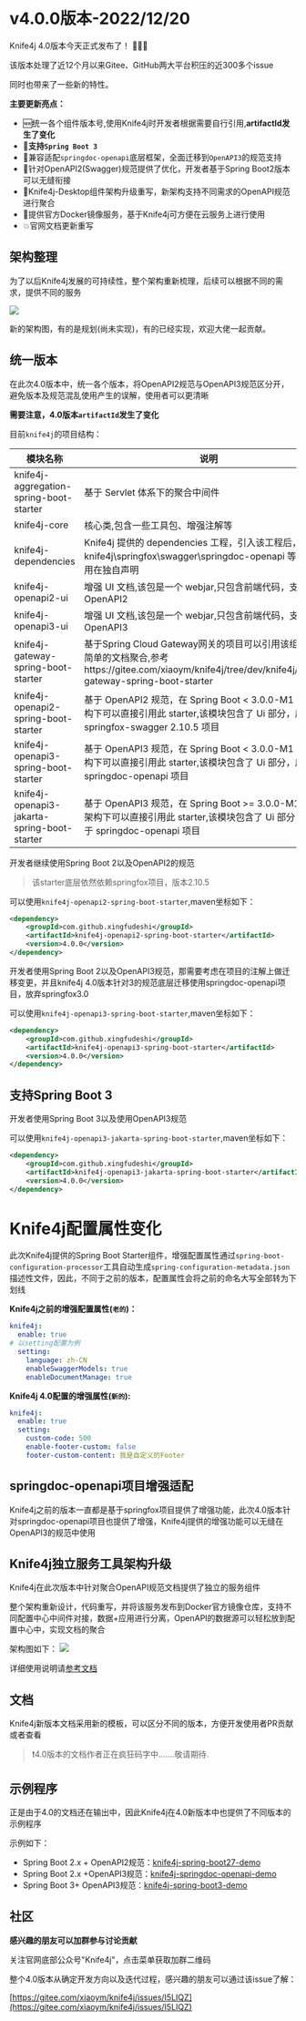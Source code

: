 # v4.0.0版本-2022/12/20

Knife4j 4.0版本今天正式发布了！ 🎉🎉🎉

该版本处理了近12个月以来Gitee、GitHub两大平台积压的近300多个issue

同时也带来了一些新的特性。

**主要更新亮点：**

- 🆕统一各个组件版本号,使用Knife4j时开发者根据需要自行引用,**artifactId发生了变化**
- 💯**支持`Spring Boot 3`**
- 🌼兼容适配`springdoc-openapi`底层框架，全面迁移到`OpenAPI3`的规范支持
- 🌿针对OpenAPI2(Swagger)规范提供了优化，开发者基于Spring Boot2版本可以无缝衔接
- 💪Knife4j-Desktop组件架构升级重写，新架构支持不同需求的OpenAPI规范进行聚合
- 💪提供官方Docker镜像服务，基于Knife4j可方便在云服务上进行使用
- 💥官网文档更新重写

## 架构整理

为了以后Knife4j发展的可持续性，整个架构重新梳理，后续可以根据不同的需求，提供不同的服务

![](/images/website/knife4j-framework2.png)


新的架构图，有的是规划(尚未实现)，有的已经实现，欢迎大佬一起贡献。

## 统一版本

在此次4.0版本中，统一各个版本，将OpenAPI2规范与OpenAPI3规范区分开，避免版本及规范混乱使用产生的误解，使用者可以更清晰

**需要注意，4.0版本`artifactId`发生了变化**

目前`knife4j`的项目结构：

| 模块名称                                     | 说明                                                         |
| -------------------------------------------- | ------------------------------------------------------------ |
| knife4j-aggregation-spring-boot-starter      | 基于 Servlet 体系下的聚合中间件                              |
| knife4j-core                                 | 核心类,包含一些工具包、增强注解等                            |
| knife4j-dependencies                         | Knife4j 提供的 dependencies 工程，引入该工程后，knife4j\springfox\swagger\springdoc-openapi 等版本号不用在独自声明 |
| knife4j-openapi2-ui                          | 增强 UI 文档,该包是一个 webjar,只包含前端代码，支持 OpenAPI2 |
| knife4j-openapi3-ui                          | 增强 UI 文档,该包是一个 webjar,只包含前端代码，支持 OpenAPI3 |
| knife4j-gateway-spring-boot-starter          | 基于Spring Cloud Gateway网关的项目可以引用该组件实现简单的文档聚合,参考https://gitee.com/xiaoym/knife4j/tree/dev/knife4j/knife4j-gateway-spring-boot-starter |
| knife4j-openapi2-spring-boot-starter         | 基于 OpenAPI2 规范，在 Spring Boot < 3.0.0-M1 的单体架构下可以直接引用此 starter,该模块包含了 Ui 部分，底层依赖 springfox-swagger 2.10.5 项目 |
| knife4j-openapi3-spring-boot-starter         | 基于 OpenAPI3 规范，在 Spring Boot < 3.0.0-M1 的单体架构下可以直接引用此 starter,该模块包含了 Ui 部分，底层基于 springdoc-openapi 项目 |
| knife4j-openapi3-jakarta-spring-boot-starter | 基于 OpenAPI3 规范，在 Spring Boot >= 3.0.0-M1 的单体架构下可以直接引用此 starter,该模块包含了 Ui 部分，底层基于 springdoc-openapi 项目 |

开发者继续使用Spring Boot 2以及OpenAPI2的规范

> 该starter底层依然依赖springfox项目，版本2.10.5

可以使用`knife4j-openapi2-spring-boot-starter`,maven坐标如下：

```xml
<dependency>
    <groupId>com.github.xingfudeshi</groupId>
    <artifactId>knife4j-openapi2-spring-boot-starter</artifactId>
    <version>4.0.0</version>
</dependency>
```

开发者使用Spring Boot 2以及OpenAPI3规范，那需要考虑在项目的注解上做迁移变更，并且knife4j 4.0版本针对3的规范底层迁移使用springdoc-openapi项目，放弃springfox3.0

可以使用`knife4j-openapi3-spring-boot-starter`,maven坐标如下：

```xml
<dependency>
    <groupId>com.github.xingfudeshi</groupId>
    <artifactId>knife4j-openapi3-spring-boot-starter</artifactId>
    <version>4.0.0</version>
</dependency>
```

## 支持Spring Boot 3

开发者使用Spring Boot 3以及使用OpenAPI3规范

可以使用`knife4j-openapi3-jakarta-spring-boot-starter`,maven坐标如下：

```xml
<dependency>
    <groupId>com.github.xingfudeshi</groupId>
    <artifactId>knife4j-openapi3-jakarta-spring-boot-starter</artifactId>
    <version>4.0.0</version>
</dependency>
```

# Knife4j配置属性变化

此次Knife4j提供的Spring Boot Starter组件，增强配置属性通过`spring-boot-configuration-processor`工具自动生成`spring-configuration-metadata.json`描述性文件，因此，不同于之前的版本，配置属性会将之前的命名大写全部转为下划线

**Knife4j之前的增强配置属性(`老的`)：**

```yaml
knife4j:
  enable: true
# 以setting配置为例
  setting:
    language: zh-CN
    enableSwaggerModels: true
    enableDocumentManage: true
```

**Knife4j 4.0配置的增强属性(`新的`):**

```yaml
knife4j:
  enable: true
  setting:
    custom-code: 500
    enable-footer-custom: false
    footer-custom-content: 我是自定义的Footer
```

## springdoc-openapi项目增强适配

Knife4j之前的版本一直都是基于springfox项目提供了增强功能，此次4.0版本针对springdoc-openapi项目也提供了增强，Knife4j提供的增强功能可以无缝在OpenAPI3的规范中使用

## Knife4j独立服务工具架构升级

Knife4j在此次版本中针对聚合OpenAPI规范文档提供了独立的服务组件

整个架构重新设计，代码重写，并将该服务发布到Docker官方镜像仓库，支持不同配置中心中间件对接，数据+应用进行分离，OpenAPI的数据源可以轻松放到配置中心中，实现文档的聚合

架构图如下：
![](/images/website/upgrade/v4-0/knife4j-desktop-architecture.png)

详细使用说明请[参考文档](/docs/middleware-sources/desktop-introduction)


## 文档

Knife4j新版本文档采用新的模板，可以区分不同的版本，方便开发使用者PR贡献或者查看



> ❗4.0版本的文档作者正在疯狂码字中…….敬请期待.

## 示例程序

正是由于4.0的文档还在输出中，因此Knife4j在4.0新版本中也提供了不同版本的示例程序

示例如下：

- Spring Boot 2.x + OpenAPI2规范：[knife4j-spring-boot27-demo](https://gitee.com/xiaoym/swagger-bootstrap-ui-demo/tree/master/knife4j-spring-boot27-demo)
- Spring Boot 2.x +OpenAPI3规范：[knife4j-springdoc-openapi-demo](https://gitee.com/xiaoym/swagger-bootstrap-ui-demo/tree/master/knife4j-springdoc-openapi-demo)
- Spring Boot 3+ OpenAPI3规范：[knife4j-spring-boot3-demo](https://gitee.com/xiaoym/swagger-bootstrap-ui-demo/tree/master/knife4j-spring-boot3-demo)

## 社区

**感兴趣的朋友可以加群参与讨论贡献**

关注官网底部公众号"Knife4j"，点击菜单获取加群二维码


整个4.0版本从确定开发方向以及迭代过程，感兴趣的朋友可以通过该issue了解：

[https://gitee.com/xiaoym/knife4j/issues/I5LIQZ](https://gitee.com/xiaoym/knife4j/issues/I5LIQZ)
